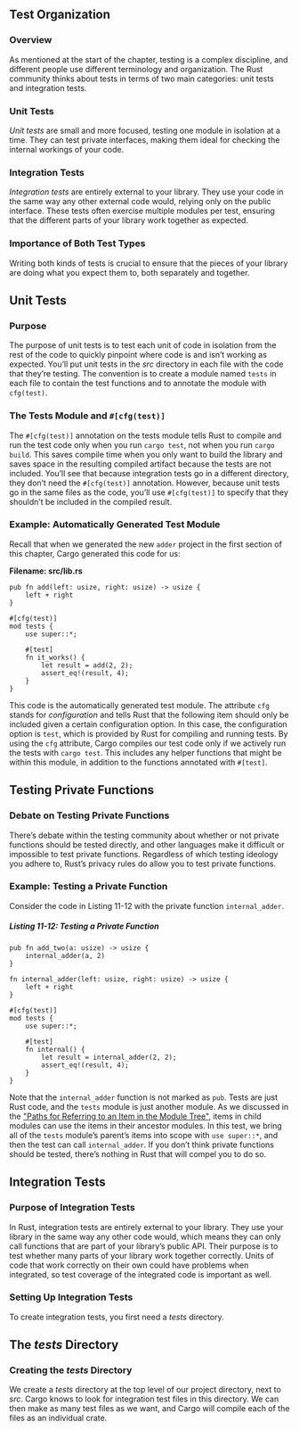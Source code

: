 ## Test Organization

### Overview

As mentioned at the start of the chapter, testing is a complex discipline, and different people use different terminology and organization. The Rust community thinks about tests in terms of two main categories: unit tests and integration tests.

### Unit Tests

*Unit tests* are small and more focused, testing one module in isolation at a time. They can test private interfaces, making them ideal for checking the internal workings of your code.

### Integration Tests

*Integration tests* are entirely external to your library. They use your code in the same way any other external code would, relying only on the public interface. These tests often exercise multiple modules per test, ensuring that the different parts of your library work together as expected.

### Importance of Both Test Types

Writing both kinds of tests is crucial to ensure that the pieces of your library are doing what you expect them to, both separately and together.

## Unit Tests

### Purpose

The purpose of unit tests is to test each unit of code in isolation from the rest of the code to quickly pinpoint where code is and isn’t working as expected. You’ll put unit tests in the *src* directory in each file with the code that they’re testing. The convention is to create a module named `tests` in each file to contain the test functions and to annotate the module with `cfg(test)`.

### The Tests Module and `#[cfg(test)]`

The `#[cfg(test)]` annotation on the tests module tells Rust to compile and run the test code only when you run `cargo test`, not when you run `cargo build`. This saves compile time when you only want to build the library and saves space in the resulting compiled artifact because the tests are not included. You’ll see that because integration tests go in a different directory, they don’t need the `#[cfg(test)]` annotation. However, because unit tests go in the same files as the code, you’ll use `#[cfg(test)]` to specify that they shouldn’t be included in the compiled result.

### Example: Automatically Generated Test Module

Recall that when we generated the new `adder` project in the first section of this chapter, Cargo generated this code for us:

**Filename: src/lib.rs**

```rust,noplayground
pub fn add(left: usize, right: usize) -> usize {
    left + right
}

#[cfg(test)]
mod tests {
    use super::*;

    #[test]
    fn it_works() {
        let result = add(2, 2);
        assert_eq!(result, 4);
    }
}
```

This code is the automatically generated test module. The attribute `cfg` stands for *configuration* and tells Rust that the following item should only be included given a certain configuration option. In this case, the configuration option is `test`, which is provided by Rust for compiling and running tests. By using the `cfg` attribute, Cargo compiles our test code only if we actively run the tests with `cargo test`. This includes any helper functions that might be within this module, in addition to the functions annotated with `#[test]`.

## Testing Private Functions

### Debate on Testing Private Functions

There’s debate within the testing community about whether or not private functions should be tested directly, and other languages make it difficult or impossible to test private functions. Regardless of which testing ideology you adhere to, Rust’s privacy rules do allow you to test private functions.

### Example: Testing a Private Function

Consider the code in Listing 11-12 with the private function `internal_adder`.

##### Listing 11-12: Testing a Private Function

```rust,noplayground
pub fn add_two(a: usize) -> usize {
    internal_adder(a, 2)
}

fn internal_adder(left: usize, right: usize) -> usize {
    left + right
}

#[cfg(test)]
mod tests {
    use super::*;

    #[test]
    fn internal() {
        let result = internal_adder(2, 2);
        assert_eq!(result, 4);
    }
}
```

Note that the `internal_adder` function is not marked as `pub`. Tests are just Rust code, and the `tests` module is just another module. As we discussed in the ["Paths for Referring to an Item in the Module Tree"](https://doc.rust-lang.org/book/ch07-03-paths-for-referring-to-an-item-in-the-module-tree.html), items in child modules can use the items in their ancestor modules. In this test, we bring all of the `tests` module’s parent’s items into scope with `use super::*`, and then the test can call `internal_adder`. If you don’t think private functions should be tested, there’s nothing in Rust that will compel you to do so.

## Integration Tests

### Purpose of Integration Tests

In Rust, integration tests are entirely external to your library. They use your library in the same way any other code would, which means they can only call functions that are part of your library’s public API. Their purpose is to test whether many parts of your library work together correctly. Units of code that work correctly on their own could have problems when integrated, so test coverage of the integrated code is important as well.

### Setting Up Integration Tests

To create integration tests, you first need a *tests* directory.

## The *tests* Directory

### Creating the *tests* Directory

We create a *tests* directory at the top level of our project directory, next to *src*. Cargo knows to look for integration test files in this directory. We can then make as many test files as we want, and Cargo will compile each of the files as an individual crate.